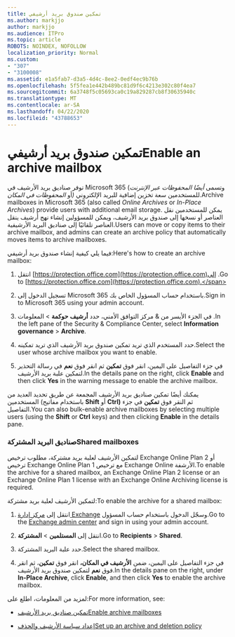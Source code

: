 ```yaml
---
title: تمكين صندوق بريد أرشيفي
ms.author: markjjo
author: markjjo
ms.audience: ITPro
ms.topic: article
ROBOTS: NOINDEX, NOFOLLOW
localization_priority: Normal
ms.custom:
- "307"
- "3100008"
ms.assetid: e1a5fab7-d3a5-4d4c-8ee2-0edf4ec9b76b
ms.openlocfilehash: 5f5fea1e442b489bc81d9f6c4213e302c80f4ea7
ms.sourcegitcommit: 6a3748f5c05693ca0c19a829287cb8f30635940c
ms.translationtype: MT
ms.contentlocale: ar-SA
ms.lasthandoff: 04/22/2020
ms.locfileid: "43788653"
---
```

# <a name="enable-an-archive-mailbox"></a><span data-ttu-id="842e4-102">تمكين صندوق بريد أرشيفي</span><span class="sxs-lookup"><span data-stu-id="842e4-102">Enable an archive mailbox</span></span>

<span data-ttu-id="842e4-103">توفر صناديق بريد الأرشيف في Microsoft 365 (وتسمى *أيضًا المحفوظات عبر الإنترنت* أو *المحفوظات في المكان)* للمستخدمين سعة تخزين إضافية للبريد الإلكتروني.</span><span class="sxs-lookup"><span data-stu-id="842e4-103">Archive mailboxes in Microsoft 365 (also called *Online Archives* or *In-Place Archives*) provide users with additional email storage.</span></span> <span data-ttu-id="842e4-104">يمكن للمستخدمين نقل العناصر أو نسخها إلى صندوق بريد الأرشيف، ويمكن للمسؤولين إنشاء نهج أرشيف ينقل العناصر تلقائيًا إلى صناديق البريد الأرشيفية.</span><span class="sxs-lookup"><span data-stu-id="842e4-104">Users can move or copy items to their archive mailbox, and admins can create an archive policy that automatically moves items to archive mailboxes.</span></span>
  
<span data-ttu-id="842e4-105">فيما يلي كيفية إنشاء صندوق بريد أرشيفي:</span><span class="sxs-lookup"><span data-stu-id="842e4-105">Here's how to create an archive mailbox:</span></span>
  
1. <span data-ttu-id="842e4-106">انتقل [https://protection.office.com](https://protection.office.com)إلى .</span><span class="sxs-lookup"><span data-stu-id="842e4-106">Go to [https://protection.office.com](https://protection.office.com).</span></span>

2. <span data-ttu-id="842e4-107">تسجيل الدخول إلى Microsoft 365 باستخدام حساب المسؤول الخاص بك.</span><span class="sxs-lookup"><span data-stu-id="842e4-107">Sign in to Microsoft 365 using your admin account.</span></span>

3. <span data-ttu-id="842e4-108">في الجزء الأيسر من &amp; مركز التوافق الأمني، حدد **أرشيف** **حوكمة** \> المعلومات .</span><span class="sxs-lookup"><span data-stu-id="842e4-108">In the left pane of the Security &amp; Compliance Center, select **Information governance** \> **Archive**.</span></span>

4. <span data-ttu-id="842e4-109">حدد المستخدم الذي تريد تمكين صندوق بريد الأرشيف الذي تريد تمكينه.</span><span class="sxs-lookup"><span data-stu-id="842e4-109">Select the user whose archive mailbox you want to enable.</span></span>

5. <span data-ttu-id="842e4-110">في جزء التفاصيل على اليمين، انقر فوق **تمكين** ثم انقر فوق **نعم** في رسالة التحذير لتمكين علبة بريد الأرشيف.</span><span class="sxs-lookup"><span data-stu-id="842e4-110">In the details pane on the right, click **Enable** and then click **Yes** in the warning message to enable the archive mailbox.</span></span>

<span data-ttu-id="842e4-111">يمكنك أيضًا تمكين صناديق بريد الأرشيف المجمعة عن طريق تحديد العديد من المستخدمين (باستخدام مفاتيح **Shift** أو **Ctrl)** ثم النقر فوق **تمكين** في جزء التفاصيل.</span><span class="sxs-lookup"><span data-stu-id="842e4-111">You can also bulk-enable archive mailboxes by selecting multiple users (using the **Shift** or **Ctrl** keys) and then clicking **Enable** in the details pane.</span></span>
  
### <a name="shared-mailboxes"></a><span data-ttu-id="842e4-112">صناديق البريد المشتركة</span><span class="sxs-lookup"><span data-stu-id="842e4-112">Shared mailboxes</span></span>

<span data-ttu-id="842e4-113">لتمكين الأرشيف لعلبة بريد مشتركة، مطلوب ترخيص Exchange Online Plan 2 أو ترخيص Exchange Online Plan 1 مع ترخيص Exchange Online الأرشفة.</span><span class="sxs-lookup"><span data-stu-id="842e4-113">To enable the archive for a shared mailbox, an Exchange Online Plan 2 license or an Exchange Online Plan 1 license with an Exchange Online Archiving license is required.</span></span>  

<span data-ttu-id="842e4-114">لتمكين الأرشيف لعلبة بريد مشتركة:</span><span class="sxs-lookup"><span data-stu-id="842e4-114">To enable the archive for a shared mailbox:</span></span>

1. <span data-ttu-id="842e4-115">انتقل إلى [مركز إدارة Exchange](https://outlook.office365.com/ecp) وسجّل الدخول باستخدام حساب المسؤول.</span><span class="sxs-lookup"><span data-stu-id="842e4-115">Go to the [Exchange admin center](https://outlook.office365.com/ecp) and sign in using your admin account.</span></span>

2. <span data-ttu-id="842e4-116">انتقل إلى **المستلمين** > **المشتركة**.</span><span class="sxs-lookup"><span data-stu-id="842e4-116">Go to **Recipients** > **Shared**.</span></span>

3. <span data-ttu-id="842e4-117">حدد علبة البريد المشتركة.</span><span class="sxs-lookup"><span data-stu-id="842e4-117">Select the shared mailbox.</span></span>

4. <span data-ttu-id="842e4-118">في جزء التفاصيل على اليمين، ضمن **الأرشيف في المكان،** انقر فوق **تمكين**، ثم انقر فوق **نعم** لتمكين صندوق بريد الأرشيف.</span><span class="sxs-lookup"><span data-stu-id="842e4-118">In the details pane on the right, under **In-Place Archive**, click **Enable**, and then click **Yes** to enable the archive mailbox.</span></span>

<span data-ttu-id="842e4-119">لمزيد من المعلومات، اطلع على:</span><span class="sxs-lookup"><span data-stu-id="842e4-119">For more information, see:</span></span>
  
- [<span data-ttu-id="842e4-120">تمكين صناديق بريد الأرشيف</span><span class="sxs-lookup"><span data-stu-id="842e4-120">Enable archive mailboxes</span></span>](https://docs.microsoft.com/office365/securitycompliance/enable-archive-mailboxes)

- [<span data-ttu-id="842e4-121">إعداد سياسة الأرشيف والحذف</span><span class="sxs-lookup"><span data-stu-id="842e4-121">Set up an archive and deletion policy</span></span>](https://docs.microsoft.com//office365/securitycompliance/set-up-an-archive-and-deletion-policy-for-mailboxes)
